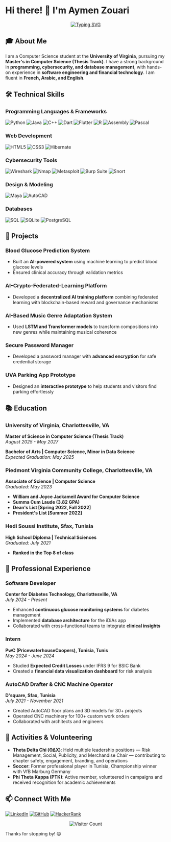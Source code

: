 # Hi there! 👋 I'm Aymen Zouari

<div align="center">
  
[![Typing SVG](https://readme-typing-svg.herokuapp.com?font=Fira+Code&pause=1000&color=FFFFFF&center=true&vCenter=true&width=435&lines=Computer+Science+Student;Machine+Learning+Enthusiast;Software+Developer;Cybersecurity+Researcher)](https://git.io/typing-svg)

</div>

## 🎓 About Me

I am a Computer Science student at the **University of Virginia**, pursuing my **Master's in Computer Science (Thesis Track)**. I have a strong background in **programming, cybersecurity, and database management**, with hands-on experience in **software engineering and financial technology**. I am fluent in **French, Arabic, and English**.

## 🛠️ Technical Skills

### Programming Languages & Frameworks
![Python](https://img.shields.io/badge/Python-3776AB?style=for-the-badge&logo=python&logoColor=white)
![Java](https://img.shields.io/badge/Java-007396?style=for-the-badge&logo=java&logoColor=white)
![C++](https://img.shields.io/badge/C%2B%2B-00599C?style=for-the-badge&logo=c%2B%2B&logoColor=white)
![Dart](https://img.shields.io/badge/Dart-0175C2?style=for-the-badge&logo=dart&logoColor=white)
![Flutter](https://img.shields.io/badge/Flutter-02569B?style=for-the-badge&logo=flutter&logoColor=white)
![R](https://img.shields.io/badge/R-276DC3?style=for-the-badge&logo=r&logoColor=white)
![Assembly](https://img.shields.io/badge/x86_Assembly-0078D4?style=for-the-badge&logo=assembly&logoColor=white)
![Pascal](https://img.shields.io/badge/Pascal-004482?style=for-the-badge&logo=pascal&logoColor=white)

### Web Development
![HTML5](https://img.shields.io/badge/HTML5-E34F26?style=for-the-badge&logo=html5&logoColor=white)
![CSS3](https://img.shields.io/badge/CSS3-1572B6?style=for-the-badge&logo=css3&logoColor=white)
![Hibernate](https://img.shields.io/badge/Hibernate-59666C?style=for-the-badge&logo=hibernate&logoColor=white)

### Cybersecurity Tools
![Wireshark](https://img.shields.io/badge/Wireshark-1679A7?style=for-the-badge&logo=wireshark&logoColor=white)
![Nmap](https://img.shields.io/badge/Nmap-004482?style=for-the-badge&logo=nmap&logoColor=white)
![Metasploit](https://img.shields.io/badge/Metasploit-5A5A5A?style=for-the-badge&logo=metasploit&logoColor=white)
![Burp Suite](https://img.shields.io/badge/Burp_Suite-FF6F00?style=for-the-badge&logo=burpsuite&logoColor=white)
![Snort](https://img.shields.io/badge/Snort-EA0029?style=for-the-badge&logo=snort&logoColor=white)

### Design & Modeling
![Maya](https://img.shields.io/badge/Maya-00A3FF?style=for-the-badge&logo=autodesk&logoColor=white)
![AutoCAD](https://img.shields.io/badge/AutoCAD-000000?style=for-the-badge&logo=autodesk&logoColor=white)

### Databases
![SQL](https://img.shields.io/badge/SQL-003B57?style=for-the-badge&logo=postgresql&logoColor=white)
![SQLite](https://img.shields.io/badge/SQLite-003B57?style=for-the-badge&logo=sqlite&logoColor=white)
![PostgreSQL](https://img.shields.io/badge/PostgreSQL-316192?style=for-the-badge&logo=postgresql&logoColor=white)

## 🚀 Projects

### Blood Glucose Prediction System
- Built an **AI-powered system** using machine learning to predict blood glucose levels
- Ensured clinical accuracy through validation metrics

### AI-Crypto-Federated-Learning Platform
- Developed a **decentralized AI training platform** combining federated learning with blockchain-based reward and governance mechanisms

### AI-Based Music Genre Adaptation System
- Used **LSTM and Transformer models** to transform compositions into new genres while maintaining musical coherence

### Secure Password Manager
- Developed a password manager with **advanced encryption** for safe credential storage

### UVA Parking App Prototype
- Designed an **interactive prototype** to help students and visitors find parking effortlessly

## 📚 Education

### University of Virginia, Charlottesville, VA
**Master of Science in Computer Science (Thesis Track)**  
*August 2025 - May 2027*

**Bachelor of Arts | Computer Science, Minor in Data Science**  
*Expected Graduation: May 2025*

### Piedmont Virginia Community College, Charlottesville, VA
**Associate of Science | Computer Science**  
*Graduated: May 2023*  
- **William and Joyce Jackameil Award for Computer Science**
- **Summa Cum Laude (3.82 GPA)**
- **Dean's List [Spring 2022, Fall 2022]**
- **President's List [Summer 2022]**

### Hedi Soussi Institute, Sfax, Tunisia
**High School Diploma | Technical Sciences**  
*Graduated: July 2021*  
- **Ranked in the Top 8 of class**

## 💼 Professional Experience

### Software Developer
**Center for Diabetes Technology, Charlottesville, VA**  
*July 2024 - Present*
- Enhanced **continuous glucose monitoring systems** for diabetes management
- Implemented **database architecture** for the iDiAs app
- Collaborated with cross-functional teams to integrate **clinical insights**

### Intern
**PwC (PricewaterhouseCoopers), Tunisia, Tunis**  
*May 2024 - June 2024*
- Studied **Expected Credit Losses** under IFRS 9 for BSIC Bank
- Created a **financial data visualization dashboard** for risk analysis

### AutoCAD Drafter & CNC Machine Operator
**D'square, Sfax, Tunisia**  
*July 2021 - November 2021*
- Created AutoCAD floor plans and 3D models for 30+ projects
- Operated CNC machinery for 100+ custom work orders
- Collaborated with architects and engineers

## 🎯 Activities & Volunteering

- **Theta Delta Chi (ΘΔΧ)**: Held multiple leadership positions — Risk Management, Social, Publicity, and Merchandise Chair — contributing to chapter safety, engagement, branding, and operations
- **Soccer**: Former professional player in Tunisia, Championship winner with VfB Marburg Germany
- **Phi Theta Kappa (PTK)**: Active member, volunteered in campaigns and received recognition for academic achievements

## 📫 Connect With Me

[![LinkedIn](https://img.shields.io/badge/LinkedIn-0077B5?style=for-the-badge&logo=linkedin&logoColor=white)](https://www.linkedin.com/in/aymen-zouari/)
[![GitHub](https://img.shields.io/badge/GitHub-181717?style=for-the-badge&logo=github&logoColor=white)](https://github.com/Az0202)
[![HackerRank](https://img.shields.io/badge/HackerRank-2EC866?style=for-the-badge&logo=hackerrank&logoColor=white)](https://app.joinhandshake.com/profiles/qjxaa4)

<div align="center">
  
![Visitor Count](https://profile-counter.glitch.me/Az0202/count.svg)

</div>

Thanks for stopping by! 😊
